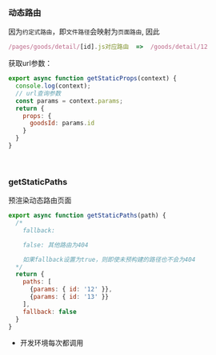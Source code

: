 ### 动态路由

因为`约定式路由`，即`文件路径`会映射为`页面路由`, 因此

~~~js
/pages/goods/detail/[id].js对应路由  =>  /goods/detail/12
~~~

获取url参数：

~~~js
export async function getStaticProps(context) {
  console.log(context);
  // url查询参数
  const params = context.params;
  return {
    props: {
      goodsId: params.id
    }
  }
}
~~~

<br/>

### getStaticPaths

预渲染动态路由页面

~~~js
export async function getStaticPaths(path) {
  /*
    fallback: 

    false: 其他路由为404

    如果fallback设置为true，则即使未预构建的路径也不会为404
  */
  return {
    paths: [
      {params: { id: '12' }},
      {params: { id: '13' }}
    ],
    fallback: false
  }
}
~~~

* 开发环境每次都调用

